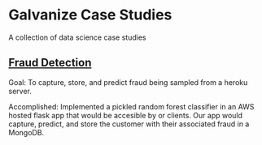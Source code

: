 # Galvanize Case Studies
A collection of data science case studies

## [Fraud Detection](https://github.com/aworth00/Galvanize_Case_Studies/tree/master/fraud-detection-case-study)
Goal: To capture, store, and predict fraud being sampled from a heroku server. 

Accomplished: Implemented a pickled random forest classifier in an AWS hosted flask app that would be accesible by or clients. Our app would capture, predict, and store the customer with their associated fraud in a MongoDB.
